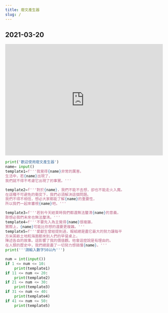 ```yaml
---
title: 廢文產生器
slug: /
---
```


## 2021-03-20

<iframe
  src="https://trinket.io/embed/python3/edb0178d6f"
  width="100%"
  height="356"
  frameborder="0"
  marginwidth="0"
  marginheight="0"
  allowfullscreen
></iframe>

```py
print('歡迎使用廢文產生器')
name= input()
template1=f'''我覺得{name}非常的厲害。
生活中，若{name}出現了，
我們就不得不考慮它出現了的事實。'''

template2=f'''對於{name}，我們不能不去想，卻也不能走火入魔。
在這種不可避免的衝突下，我們必須解決這個問題。
我們不得不相信，想必大家都能了解{name}的重要性，
所以我們一起來審視{name}吧。'''

template3=f'''若到今天結束時我們都還無法釐清{name}的意義，
那想必我們未來也無法釐清。'''
template4=f'''不要先入為主覺得{name}很複雜，
實際上，{name}可能比你想的還要更複雜。'''
template5=f'''愛獻生曾經提到過，報紙總是盡它最大的努力讓每平
方米英畝土地和海面都來到人們的早餐桌上，
陳述各自的故事。這影響了我的價值觀。他會這麼說是有理由的。
在人類的歷史中，我們總是盡了一切努力想搞懂{name}。'''
print('''請輸入數字50以內''')

num = int(input())
if 1 <= num <= 10:
    print(template1)
if 11 <= num <= 20:
    print(template2)
if 21 <= num <= 30:
    print(template3)
if 31 <= num <= 40:
    print(template4)
if 41 <= num <= 50:
    print(template5)
```
